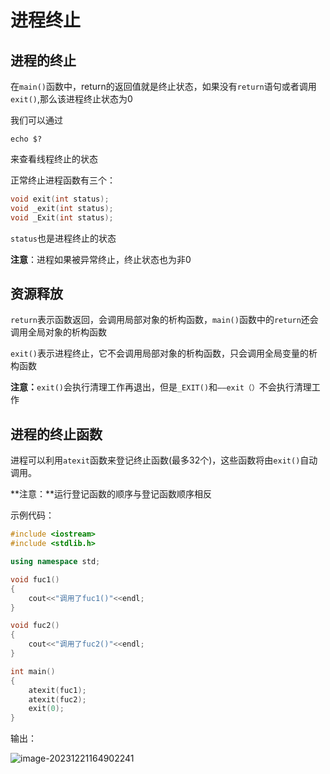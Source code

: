 # 进程终止

## 进程的终止

 在`main()`函数中，return的返回值就是终止状态，如果没有`return`语句或者调用`exit()`,那么该进程终止状态为0

我们可以通过

~~~shell
echo $?
~~~

来查看线程终止的状态

正常终止进程函数有三个：

~~~cpp
void exit(int status);
void _exit(int status);
void _Exit(int status);
~~~

`status`也是进程终止的状态

**注意**：进程如果被异常终止，终止状态也为非0

## 资源释放

`return`表示函数返回，会调用局部对象的析构函数，`main()`函数中的`return`还会调用全局对象的析构函数

`exit()`表示进程终止，它不会调用局部对象的析构函数，只会调用全局变量的析构函数

**注意：**`exit()`会执行清理工作再退出，但是`_EXIT()`和`——exit（）`不会执行清理工作

## 进程的终止函数

进程可以利用`atexit`函数来登记终止函数(最多32个)，这些函数将由`exit()`自动调用。

**注意：**运行登记函数的顺序与登记函数顺序相反

示例代码：

~~~cpp
#include <iostream>
#include <stdlib.h>

using namespace std;

void fuc1()
{
    cout<<"调用了fuc1()"<<endl;
}

void fuc2()
{
    cout<<"调用了fuc2()"<<endl;
}

int main()
{
    atexit(fuc1);
    atexit(fuc2);
    exit(0);
}
~~~

输出：

![image-20231221164902241](C:\Users\fengxu\AppData\Roaming\Typora\typora-user-images\image-20231221164902241.png)
